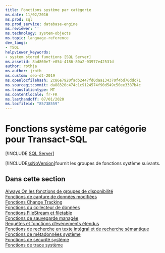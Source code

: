 ```yaml
---
title: Fonctions système par catégorie
ms.date: 11/02/2016
ms.prod: sql
ms.prod_service: database-engine
ms.reviewer: ''
ms.technology: system-objects
ms.topic: language-reference
dev_langs:
- TSQL
helpviewer_keywords:
- system stored functions [SQL Server]
ms.assetid: 8ad860e7-e054-4186-80a2-03977e42531d
author: rothja
ms.author: jroth
ms.custom: seo-dt-2019
ms.openlocfilehash: 2c86e7920fadb2447fd0daa134370f4bd70ddc71
ms.sourcegitcommit: da88320c474c1c9124574f90d549c50ee3387b4c
ms.translationtype: MT
ms.contentlocale: fr-FR
ms.lasthandoff: 07/01/2020
ms.locfileid: "85738559"
---
```

# <a name="system-functions-by-category-for-transact-sql"></a>Fonctions système par catégorie pour Transact-SQL
[!INCLUDE [SQL Server](../../includes/applies-to-version/sqlserver.md)]

  [!INCLUDE[ssNoVersion](../../includes/ssnoversion-md.md)]fournit les groupes de fonctions système suivants.  
  
## <a name="in-this-section"></a>Dans cette section  
 [Always On les fonctions de groupes de disponibilité](../../relational-databases/system-functions/always-on-availability-groups-functions-transact-sql.md)  
 [Fonctions de capture de données modifiées](../../relational-databases/system-functions/change-data-capture-functions-transact-sql.md)  
 [Fonctions Change Tracking](../../relational-databases/system-functions/change-tracking-functions-transact-sql.md)  
 [Fonctions du collecteur de données](../../relational-databases/system-functions/data-collector-functions-transact-sql.md)  
 [Fonctions FileStream et filetable](../../relational-databases/system-functions/filestream-and-filetable-functions-transact-sql.md)  
 [Fonctions de sauvegarde managée](../../relational-databases/system-functions/managed-backup-functions-transact-sql.md)  
 [Requêtes et fonctions d’événements étendus](../../relational-databases/system-functions/sys-fn-get-sql-transact-sql.md)  
 [Fonctions de recherche en texte intégral et de recherche sémantique](../../relational-databases/system-functions/full-text-search-and-semantic-search-functions-transact-sql.md)  
 [Fonctions de métadonnées système](../../relational-databases/system-functions/system-metadata-functions.md)  
 [Fonctions de sécurité système](../../relational-databases/system-functions/system-security-functions.md)  
 [Fonctions de trace système](../../relational-databases/system-functions/system-trace-functions.md)  
  
